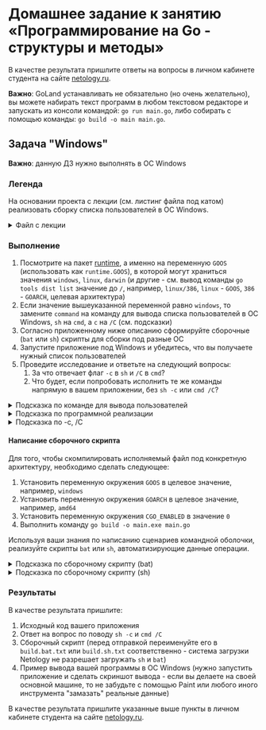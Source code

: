# Домашнее задание к занятию «Программирование на Go - структуры и методы»

В качестве результата пришлите ответы на вопросы в личном кабинете студента на сайте [netology.ru](https://netology.ru).

**Важно**: GoLand устанавливать не обязательно (но очень желательно), вы можете набирать текст программ в любом текстовом редакторе и запускать из консоли командой: `go run main.go`, либо собирать с помощью команды: `go build -o main main.go`.

## Задача "Windows"

**Важно**: данную ДЗ нужно выполнять в ОС Windows

### Легенда

На основании проекта с лекции (см. листинг файла под катом) реализовать сборку списка пользователей в ОС Windows.

<details>
<summary>Файл с лекции</summary>

```go
package main

import (
	"encoding/json"
	"log"
	"os"
	"os/exec"
	"os/user"
)

func main() {
	current, err := user.Current()
	// err + Tab напишет за вас
	if err != nil {
		log.Print(err)
		// завершает работу с ненулевым кодом возврата
		os.Exit(1)
		// т.е. следующая строка исполнена не будет
	}

	// выполняем только если не зашли в if
	data, err := json.Marshal(current)
	if err != nil {
		log.Print(err)
		os.Exit(1)
	}
	log.Print(data)         // распечатаются "байты"
	log.Print(string(data)) // преобразовываем слайс байт в строку

	command := "cat /etc/passwd"
	sh := "sh"
	c := "-c"
	
	// TODO: пишите код здесь
	
	cmd := exec.Command(sh, c, command)
	output, err := cmd.Output() // запускает команду и возвращает вывод в виде []byte
	if err != nil {
		log.Print(err)
		os.Exit(1)
	}
	log.Print(string(output))
}
```
</details>

### Выполнение

1. Посмотрите на пакет [runtime](https://golang.org/pkg/runtime/), а именно на переменную `GOOS` (использовать как `runtime.GOOS`), в которой могут храниться значения `windows`, `linux`, `darwin` (и другие - см. вывод команды `go tools dist list` значение до `/`, например, `linux/386`, `linux` - `GOOS`, `386` - `GOARCH`, целевая архитектура)
1. Если значение вышеуказанной переменной равно `windows`, то замените `command` на команду для вывода списка пользователей в ОС Windows, `sh` на `cmd`, а `c` на `/C` (см. подсказки)
1. Согласно приложенному ниже описанию сформируйте сборочные (`bat` или `sh`) скрипты для сборки под разные ОС
1. Запустите приложение под Windows и убедитесь, что вы получаете нужный список пользователей
1. Проведите исследование и ответьте на следующий вопросы:
   1. За что отвечает флаг `-c` в `sh` и `/C` в `cmd`? 
   1. Что будет, если попробовать исполнить те же команды напрямую в вашем приложении, без `sh -c` или `cmd /C`?
   
<details>
<summary>Подсказка по команде для вывода пользователей</summary>

Обратите внимание на команду `net` (см. `net /?`).
</details>

<details>
<summary>Подсказка по программной реализации</summary>

```go
package main

import (
	"encoding/json"
	"log"
	"os"
	"os/exec"
	"os/user"
	"runtime"
)

func main() {
	current, err := user.Current()
	// err + Tab напишет за вас
	if err != nil {
		log.Print(err)
		// завершает работу с ненулевым кодом возврата
		os.Exit(1)
		// т.е. следующая строка исполнена не будет
	}

	// выполняем только если не зашли в if
	data, err := json.Marshal(current)
	if err != nil {
		log.Print(err)
		os.Exit(1)
	}
	log.Print(data)         // распечатаются "байты"
	log.Print(string(data)) // преобразовываем слайс байт в строку

	log.Print(runtime.GOOS)


	command := "cat /etc/passwd"
	sh := "sh"
	c := "-c"
	if runtime.GOOS == "windows" {
		command = "??? ваша команда здесь ???"
		sh = "cmd"
		c = "/C"
	}
	cmd := exec.Command(sh, c, command)
	output, err := cmd.Output() // запускает команду и возвращает вывод в виде []byte
	if err != nil {
		log.Print(err)
		os.Exit(1)
	}
	log.Print(string(output))
}
```
</details>

<details>
<summary>Подсказка по -c, /C</summary>

Попробуйте сравнить вывод (версия для Linux):
```go
cmd := exec.Command("sh", "-c", "echo $PATH")
```

```go
cmd := exec.Command("echo", "$PATH")
```

Попробуйте сравнить вывод (версия для Windows):
```go
cmd := exec.Command("cmd", "/C", "echo %PATH%")
```

```go
cmd := exec.Command("echo", "%PATH%")
```

Вернитесь к лекции по Си и попробуйте сравнить с поведением вот этой программы:
```c
#include <stdlib.h>

int main() {
    system("echo $PATH"); // echo PATH в Windows
    return 0;
}
```

Возможно, вам поможет раздел `Overview` из документации на пакет `exec`:
```
Package exec runs external commands. It wraps os.StartProcess to make it easier to remap stdin and stdout, connect I/O with pipes, and do other adjustments.

Unlike the "system" library call from C and other languages, the os/exec package intentionally does not invoke the system shell and does not expand any glob patterns or handle other expansions, pipelines, or redirections typically done by shells. The package behaves more like C's "exec" family of functions. To expand glob patterns, either call the shell directly, taking care to escape any dangerous input, or use the path/filepath package's Glob function. To expand environment variables, use package os's ExpandEnv.
```

Доп.ссылки для изучения:
* [`system` в Windows](https://docs.microsoft.com/en-us/cpp/c-runtime-library/reference/system-wsystem?view=msvc-160)
* [`system` в man](https://man7.org/linux/man-pages/man3/system.3.html)

</details>

#### Написание сборочного скрипта

Для того, чтобы скомпилировать исполняемый файл под конкретную архитектуру, необходимо сделать следующее:
1. Установить переменную окружения `GOOS` в целевое значение, например, `windows`
1. Установить переменную окружения `GOARCH` в целевое значение, например, `amd64`
1. Установить переменную окружения `CGO_ENABLED` в значение `0`
1. Выполнить команду `go build -o main.exe main.go`

Используя ваши знания по написанию сценариев командной оболочки, реализуйте скрипты `bat` или `sh`, автоматизирующие данные операции.

<details>
<summary>Подсказка по сборочному скрипту (bat)</summary>

```bat
@ECHO OFF

:: устанавливаем целевую архитектуру
SET GOARCH=amd64
:: отключаем зависимость от libc
SET CGO_ENABLED=0

:: устанавливаем целевую ОС и собираем
SET GOOS=windows
go build -o client.exe main.go

:: устанавливаем целевую ОС и собираем
SET GOOS=linux
go build -o client.bin main.go

:: устанавливаем целевую ОС и собираем
SET GOOS=darwin
go build -o client.ibin main.go
```
</details>

<details>
<summary>Подсказка по сборочному скрипту (sh)</summary>

```sh
#!/bin/sh

# в nix достаточно перед командой выставить переменные в формате key=value
GOARCH=amd64 CGO_ENABLED=0 GOOS=windows go build -o client.exe main.go

GOARCH=amd64 CGO_ENABLED=0 GOOS=linux go build -o client.bin main.go

GOARCH=amd64 CGO_ENABLED=0 GOOS=darwin go build -o client.ibin main.go
```
</details>

### Результаты

В качестве результата пришлите:
1. Исходный код вашего приложения
1. Ответ на вопрос по поводу `sh -c` и `cmd /C`
1. Сборочный скрипт (перед отправкой переименуйте его в `build.bat.txt` или `build.sh.txt` соответственно - система загрузки Netology не разрешает загружать `sh` и `bat`)
1. Пример вывода вашей программы в ОС Windows (нужно запустить приложение и сделать скриншот вывода - если вы делаете на своей основной машине, то не забудьте с помощью Paint или любого иного инструмента "замазать" реальные данные)

В качестве результата пришлите указанные выше пункты в личном кабинете студента на сайте [netology.ru](https://netology.ru).
